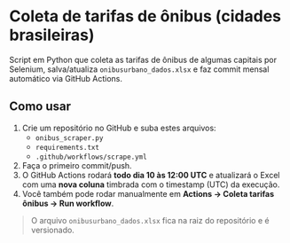 # Coleta de tarifas de ônibus (cidades brasileiras)

Script em Python que coleta as tarifas de ônibus de algumas capitais por Selenium, salva/atualiza `onibusurbano_dados.xlsx` e faz commit mensal automático via GitHub Actions.

## Como usar

1. Crie um repositório no GitHub e suba estes arquivos:
   - `onibus_scraper.py`
   - `requirements.txt`
   - `.github/workflows/scrape.yml`
2. Faça o primeiro commit/push.
3. O GitHub Actions rodará **todo dia 10 às 12:00 UTC** e atualizará o Excel com uma **nova coluna** timbrada com o timestamp (UTC) da execução.
4. Você também pode rodar manualmente em **Actions → Coleta tarifas ônibus → Run workflow**.

> O arquivo `onibusurbano_dados.xlsx` fica na raiz do repositório e é versionado.
